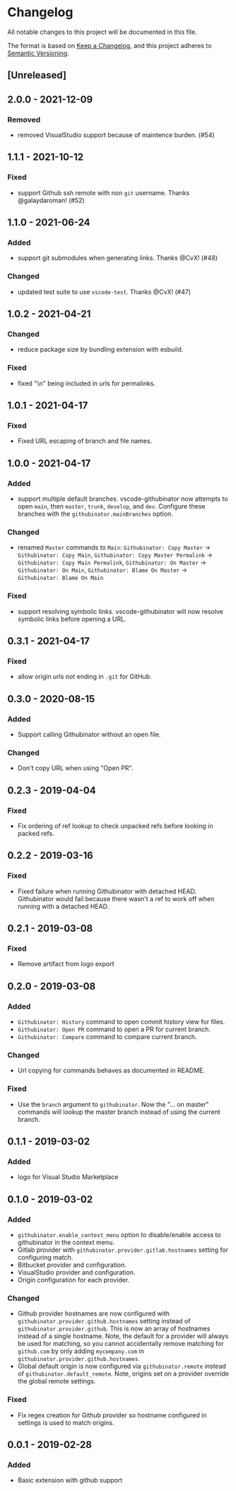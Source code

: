 # Changelog

All notable changes to this project will be documented in this file.

The format is based on [Keep a Changelog](https://keepachangelog.com/en/1.0.0/),
and this project adheres to [Semantic Versioning](https://semver.org/spec/v2.0.0.html).

## [Unreleased]

## 2.0.0 - 2021-12-09

### Removed

- removed VisualStudio support because of maintence burden. (#54)

## 1.1.1 - 2021-10-12

### Fixed

- support Github ssh remote with non `git` username. Thanks @galaydaroman! (#52)

## 1.1.0 - 2021-06-24

### Added

- support git submodules when generating links. Thanks @CvX! (#48)

### Changed

- updated test suite to use `vscode-test`. Thanks @CvX! (#47)

## 1.0.2 - 2021-04-21

### Changed

- reduce package size by bundling extension with esbuild.

### Fixed

- fixed "\n" being included in urls for permalinks.

## 1.0.1 - 2021-04-17

### Fixed

- Fixed URL escaping of branch and file names.

## 1.0.0 - 2021-04-17

### Added

- support multiple default branches. vscode-githubinator now attempts to open `main`, then `master`, `trunk`, `develop`, and `dev`. Configure these branches with the `githubinator.mainBranches` option.

### Changed

- renamed `Master` commands to `Main`: `Githubinator: Copy Master` -> `Githubinator: Copy Main`, `Githubinator: Copy Master Permalink` -> `Githubinator: Copy Main Permalink`, `Githubinator: On Master` -> `Githubinator: On Main`, `Githubinator: Blame On Master` -> `Githubinator: Blame On Main`

### Fixed

- support resolving symbolic links. vscode-githubinator will now resolve symbolic links before opening a URL.

## 0.3.1 - 2021-04-17

### Fixed

- allow origin urls not ending in `.git` for GitHub.

## 0.3.0 - 2020-08-15

### Added

- Support calling Githubinator without an open file.

### Changed

- Don't copy URL when using "Open PR".

## 0.2.3 - 2019-04-04

### Fixed

- Fix ordering of ref lookup to check unpacked refs before looking in packed refs.

## 0.2.2 - 2019-03-16

### Fixed

- Fixed failure when running Githubinator with detached HEAD. Githubinator
  would fail because there wasn't a ref to work off when running with a detached
  HEAD.

## 0.2.1 - 2019-03-08

### Fixed

- Remove artifact from logo export

## 0.2.0 - 2019-03-08

### Added

- `Githubinator: History` command to open commit history view for files.
- `Githubinator: Open PR` command to open a PR for current branch.
- `Githubinator: Compare` command to compare current branch.

### Changed

- Url copying for commands behaves as documented in README.

### Fixed

- Use the `branch` argument to `githubinator`. Now the "... on master" commands
  will lookup the master branch instead of using the current branch.

## 0.1.1 - 2019-03-02

### Added

- logo for Visual Studio Marketplace

## 0.1.0 - 2019-03-02

### Added

- `githubinator.enable_context_menu` option to disable/enable access to githubinator in the context menu.
- Gitlab provider with `githubinator.provider.gitlab.hostnames` setting for configuring match.
- Bitbucket provider and configuration.
- VisualStudio provider and configuration.
- Origin configuration for each provider.

### Changed

- Github provider hostnames are now configured with `githubinator.provider.github.hostnames` setting instead of `githubinator.provider.github`. This is now an array of hostnames instead of a single hostname. Note, the default for a provider will always be used for matching, so you cannot accidentally remove matching for `github.com` by only adding `mycompany.com` in `githubinator.provider.github.hostnames`.
- Global default origin is now configured via `githubinator.remote` instead of `githubinator.default_remote`. Note, origins set on a provider override the global remote settings.

### Fixed

- Fix regex creation for Github provider so hostname configured in settings is used to match origins.

## 0.0.1 - 2019-02-28

### Added

- Basic extension with github support
